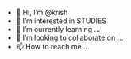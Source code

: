 - 👋 Hi, I’m @krish
- 👀 I’m interested in STUDIES
- 🌱 I’m currently learning ...
- 💞️ I’m looking to collaborate on ...
- 📫 How to reach me ...

<!---
pathan2345/pathan2345 is a ✨ special ✨ repository because its `README.md` (this file) appears on your GitHub profile.
You can click the Preview link to take a look at your changes.
--->
